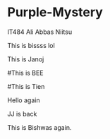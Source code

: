 # Purple-Mystery
IT484
Ali Abbas Niitsu

This is bissss lol

This is Janoj

#This is BEE

#This is Tien

Hello again

JJ is back

This is Bishwas again.